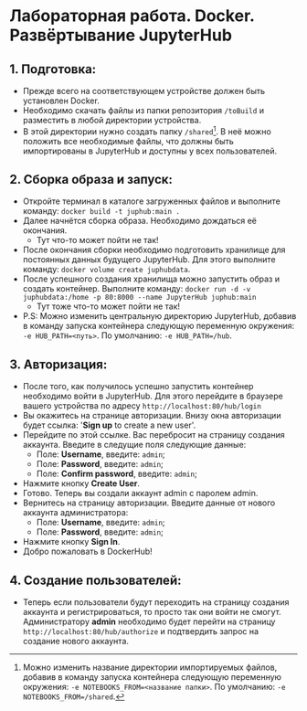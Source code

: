 # Лабораторная работа. Docker. Развёртывание JupyterHub
## 1. Подготовка:
* Прежде всего на соответствующем устройстве должен быть установлен Docker.
* Необходимо скачать файлы из папки репозитория ```/toBuild``` и разместить в любой директории устройства.
* В этой директории нужно создать папку ```/shared```[^1]. В неё можно положить все необходимые файлы, что должны быть импортированы в JupyterHub и доступны у всех пользователей.
[^1]: Можно изменить название директории импортируемых файлов, добавив в команду запуска контейнера следующую переменную окружения: ```-e NOTEBOOKS_FROM=<название папки>```. По умолчанию: ```-e NOTEBOOKS_FROM=/shared```.
## 2. Сборка образа и запуск:
* Откройте терминал в каталоге загруженных файлов и выполните команду:
```docker build -t juphub:main .```
* Далее начнётся сборка образа. Необходимо дождаться её окончания.
  * Тут что-то может пойти не так!
* После окончания сборки необходимо подготовить хранилище для постоянных данных будущего JupyterHub. Для этого выполните команду: ```docker volume create juphubdata```.
* После успешного создания хранилища можно запустить образ и создать контейнер. Выполните команду: ```docker run -d -v juphubdata:/home -p 80:8000 --name JupyterHub juphub:main```
  * Тут тоже что-то может пойти не так!
* P.S: Можно изменить центральную директорию JupyterHub, добавив в команду запуска контейнера следующую переменную окружения: ```-e HUB_PATH=<путь>```. По умолчанию: ```-e HUB_PATH=/hub```.
## 3. Авторизация:
* После того, как получилось успешно запустить контейнер необходимо войти в JupyterHub. Для этого перейдите в браузере вашего устройства по адресу ```http://localhost:80/hub/login```
* Вы окажитесь на странице авторизации. Внизу окна авторизации будет ссылка: '__Sign up__ to create a new user'.
* Перейдите по этой ссылке. Вас перебросит на страницу создания аккаунта. Введите в следущие поля следующие данные:
  * Поле: __Username__, введите: ```admin```;
  * Поле: __Password__, введите: ```admin```;
  * Поле: __Confirm password__, введите: ```admin```;
* Нажмите кнопку __Create User__.
* Готово. Теперь вы создали аккаунт admin с паролем admin.
* Вернитесь на страницу авторизации. Введите данные от нового аккаунта администратора:
  * Поле: __Username__, введите: ```admin```;
  * Поле: __Password__, введите: ```admin```;
* Нажмите кнопку __Sign In__.
* Добро пожаловать в DockerHub!
## 4. Создание пользователей:
* Теперь если пользователи будут переходить на страницу создания аккаунта и регистрироваться, то просто так они войти не смогут. Администратору __admin__ необходимо будет перейти на страницу ```http://localhost:80/hub/authorize``` и подтвердить запрос на создание нового аккаунта.
